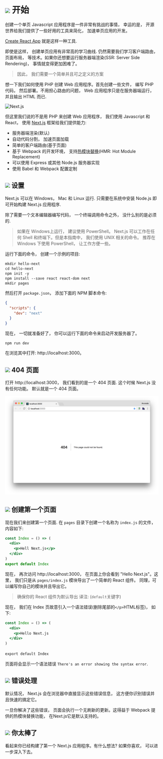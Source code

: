# <img src="https://github.com/princejwesley/Mancy/raw/master/icons/mancy.png" width="30">&nbsp;开始

创建一个单页 Javascript 应用程序是一件非常有挑战的事情， 幸运的是， 开源世界给我们提供了一些好用的工具来简化， 加速单页应用的开发。

[Create React App](https://github.com/facebookincubator/create-react-app) 就是这样一种工具.

即使是这样， 创建单页应用有非常高的学习曲线. 仍然需要我们学习客户端路由， 页面布局， 等技术。如果你还想要运行服务器端渲染(SSR: Server Side Rendering)， 事情就变得更加困难了。

> 因此， 我们需要一个简单并且可之定义的方案

想一下我们如何使用 PHP 创建 Web 应用程序。首先创建一些文件， 编写 PHP 代码， 然后部署。不用担心路由的问题， Web 应用程序只是在服务器端运行， 并且输出 HTML 而已.

![Next.js](https://cloud.githubusercontent.com/assets/50838/24116055/7076ba9c-0dcb-11e7-93d0-ba8f9ac8f6e4.png)

但这里我们说的不是用 PHP 来创建 Web 应用程序， 我们使用 Javascript 和 React， 使用 [Next.js](https://github.com/zeit/next.js) 框架给我们提供能力:

- 服务器端渲染(默认)
- 自动代码分割， 加速页面加载
- 简单的客户端路由(基于页面)
- 基于 Webpack 的开发环境， 支持[热模块替换](https://webpack.js.org/concepts/hot-module-replacement/)(HMR: Hot Module Replacement)
- 可以使用 Express 或其他 Node.js 服务器实现
- 使用 Babel 和 Webpack 配置定制

## <img src="https://github.com/princejwesley/Mancy/raw/master/icons/mancy.png" width="25">&nbsp;设置

Next.js 可以在 Windows， Mac 和 Linux 运行. 只需要在系统中安装 Node.js 即可开始构建 Next.js 应用程序.

除了需要一个文本编辑器编写代码， 一个终端调用命令之外， 没什么别的是必须的.

> 如果在 Windows上运行， 建议使用 PowerShell。 Next.js 可以工作在任何 Shell 和终端下。但是本指南中， 我们使用 UNIX 相关的命令。
> 推荐在 Windows 下使用 PowerShell， 让工作方便一些。

运行下面的命令， 创建一个示例的项目:

```shell
mkdir hello-next
cd hello-next
npm init -y
npm install --save react react-dom next
mkdir pages
```

然后打开 `package.json`， 添加下面的 NPM 脚本命令:

```json
{
  "scripts": {
    "dev": "next"
  }
}
```

现在， 一切就准备好了， 你可以运行下面的命令来启动开发服务器了。

```shell
npm run dev
```

在浏览其中打开: http://localhost:3000。

## <img src="https://github.com/princejwesley/Mancy/raw/master/icons/mancy.png" width="25">&nbsp;404 页面

打开 http://localhost:3000， 我们看到的是一个 404 页面. 这个时候 Next.js 没有任何功能。 默认就是一个 404 页面。

![404 Page](/assets/images/404page.png)

## <img src="https://github.com/princejwesley/Mancy/raw/master/icons/mancy.png" width="25">&nbsp;创建第一个页面

现在我们来创建第一个页面. 在 `pages` 目录下创建一个名称为 `index.js` 的文件， 内容如下:

```jsx
const Index = () => (
  <div>
    <p>Hell Next.js</p>
  </div>
)
export default Index
```

现在， 再次访问 http://localhost:3000， 在页面上你会看到 "Hello Next.js"。这里， 我们只是从 `pages/index.js` 模块导出了一个简单的 React 组件。 同理，可以编写你自己的模块并且导出它。

> 确保你的 React 组件为默认导出
> 译注: (`default`关键字)

现在， 我们在 Index 页故意引入一个语法错误(删除尾部的`</p>`HTML标签)， 如下:

```jsx
const Index = () => (
  <div>
    <p>Hello Next.js
  </div>
)

export default Index
```

页面将会显示一个语法错误 `There's an error showing the syntax error`.

## <img src="https://github.com/princejwesley/Mancy/raw/master/icons/mancy.png" width="25">&nbsp;错误处理

默认情况， Next.js 会在浏览器中直接显示这些错误信息， 这方便你识别错误并且快速的搞定它。

一旦你解决了这些错误， 页面会执行一个无刷新的更新。这得益于 Webpack 提供的热模块替换功能， 在Next.js它是默认支持的。

## <img src="https://github.com/princejwesley/Mancy/raw/master/icons/mancy.png" width="25">&nbsp;你太棒了

看起来你已经构建了第一个 Next.js 应用程序。有什么想法? 如果你喜欢， 可以进一步深入下去。
